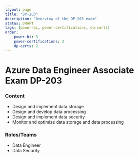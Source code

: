 ```yaml
---
layout: page
title: "DP-203"
description: "Overview of the DP-203 exam"
status: DRAFT
tags: [power-bi, power-certifications, dp-certs]
order: 
    power-bi: 3
    power-certifications: 3
    dp-certs: 2
---
```

# Azure Data Engineer Associate Exam DP-203  
  
### Content  
  
- Design and implement data storage  
- Design and develop data processing 
- Design and implement data security 
- Monitor and optimize data storage and data processing  
  
### Roles/Teams  
  
- Data Engineer
- Data Security  
